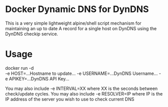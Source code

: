 # Docker Dynamic DNS for DynDNS

This is a very simple lightweight alpine/shell script mechanism for maintaining an up to date A record for a single host on DynDNS using the DynDNS checkip service.

# Usage

docker run -d \
	-e HOST=...Hostname to update...
	-e USERNAME=...DynDNS Username...
	-e APIKEY=...DynDNS API Key...

You may also include -e INTERVAL=XX where XX is the seconds between check/update cycles. 
You may also include -e RESOLVER=IP where IP is the IP address of the server you wish to use to check current DNS
